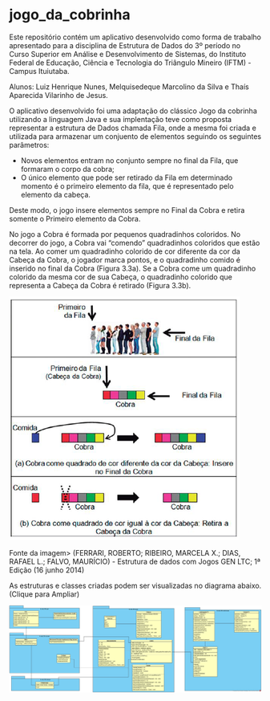 # jogo_da_cobrinha

Este repositório contém um aplicativo desenvolvido como forma de trabalho apresentado para a disciplina de Estrutura de Dados do 3º período no Curso Superior em Análise e Desenvolvimento de Sistemas, do Instituto Federal de Educação, Ciência e Tecnologia do Triângulo Mineiro (IFTM) - Campus Ituiutaba.

Alunos: Luiz Henrique Nunes, Melquisedeque Marcolino da Silva e Thaís Aparecida Vilarinho de Jesus.

O aplicativo desenvolvido foi uma adaptação do clássico Jogo da cobrinha utilizando a linguagem Java e sua implentação teve como proposta representar a estrutura de Dados chamada Fila, onde a mesma foi criada e utilizada para armazenar um conjuento de elementos seguindo os seguintes parâmetros:

* Novos elementos entram no conjunto sempre no final da Fila, que formaram o corpo da cobra;
* O único elemento que pode ser retirado da Fila em determinado momento é o primeiro elemento da fila, que é representado pelo elemento da cabeça.

Deste modo, o jogo insere elementos sempre no Final da Cobra e retira somente o Primeiro elemento da Cobra.

No jogo a Cobra é formada por pequenos quadradinhos coloridos. No decorrer do jogo, a Cobra vai “comendo” quadradinhos coloridos que estão na tela.
Ao comer um quadradinho colorido de cor diferente da cor da Cabeça da Cobra, o jogador marca pontos, e o quadradinho comido é inserido no final da Cobra (Figura 3.3a).
Se a Cobra come um quadradinho colorido da mesma cor de sua Cabeça, o quadradinho colorido que representa a Cabeça da Cobra é retirado (Figura 3.3b).


![alt text](https://github.com/mellki1/jogo_da_cobrinha/blob/master/figura3.PNG?raw=true)

Fonte da imagem> (FERRARI, ROBERTO; RIBEIRO, MARCELA X.; DIAS, RAFAEL L.; FALVO, MAURÍCIO) - Estrutura de dados com Jogos GEN LTC; 1ª Edição (16 junho 2014)


As estruturas e classes criadas podem ser visualizadas no diagrama abaixo. (Clique para Ampliar)

![alt text](https://github.com/mellki1/jogo_da_cobrinha/blob/master/Diagrama.jpg?raw=true)

